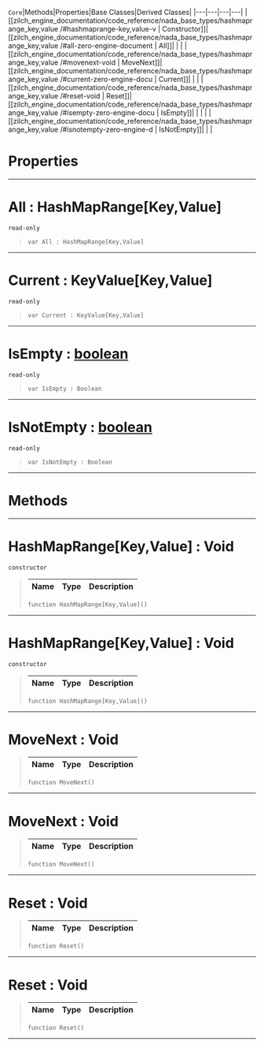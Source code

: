  `Core`|Methods|Properties|Base Classes|Derived Classes|
|---|---|---|---|
|[[zilch_engine_documentation/code_reference/nada_base_types/hashmaprange_key,value /#hashmaprange-key,value-v | Constructor]]|[[zilch_engine_documentation/code_reference/nada_base_types/hashmaprange_key,value /#all-zero-engine-document | All]]| | |
|[[zilch_engine_documentation/code_reference/nada_base_types/hashmaprange_key,value /#movenext-void | MoveNext]]|[[zilch_engine_documentation/code_reference/nada_base_types/hashmaprange_key,value /#current-zero-engine-docu | Current]]| | |
|[[zilch_engine_documentation/code_reference/nada_base_types/hashmaprange_key,value /#reset-void | Reset]]|[[zilch_engine_documentation/code_reference/nada_base_types/hashmaprange_key,value /#isempty-zero-engine-docu | IsEmpty]]| | |
| |[[zilch_engine_documentation/code_reference/nada_base_types/hashmaprange_key,value /#isnotempty-zero-engine-d | IsNotEmpty]]| | |


 #  Properties


---  
 #  All : HashMapRange[Key,Value]

 `read-only`

> 
> ``` lang=cpp, name=Nada
> var All : HashMapRange[Key,Value]


---  
 #  Current : KeyValue[Key,Value]

 `read-only`

> 
> ``` lang=cpp, name=Nada
> var Current : KeyValue[Key,Value]


---  
 #  IsEmpty : [boolean](https://github.com/ZilchEngine/ZilchDocs/blob/master/code_reference/nada_base_types/boolean.markdown)

 `read-only`

> 
> ``` lang=cpp, name=Nada
> var IsEmpty : Boolean


---  
 #  IsNotEmpty : [boolean](https://github.com/ZilchEngine/ZilchDocs/blob/master/code_reference/nada_base_types/boolean.markdown)

 `read-only`

> 
> ``` lang=cpp, name=Nada
> var IsNotEmpty : Boolean


---  
 #  Methods


---  
 #  HashMapRange[Key,Value] : Void

 `constructor`

> 
> |Name|Type|Description|
> |---|---|---|
> ``` lang=cpp, name=Nada
> function HashMapRange[Key,Value]()
> ``` 


---  
 #  HashMapRange[Key,Value] : Void

 `constructor`

> 
> |Name|Type|Description|
> |---|---|---|
> ``` lang=cpp, name=Nada
> function HashMapRange[Key,Value]()
> ``` 


---  
 #  MoveNext : Void

> 
> |Name|Type|Description|
> |---|---|---|
> ``` lang=cpp, name=Nada
> function MoveNext()
> ``` 


---  
 #  MoveNext : Void

> 
> |Name|Type|Description|
> |---|---|---|
> ``` lang=cpp, name=Nada
> function MoveNext()
> ``` 


---  
 #  Reset : Void

> 
> |Name|Type|Description|
> |---|---|---|
> ``` lang=cpp, name=Nada
> function Reset()
> ``` 


---  
 #  Reset : Void

> 
> |Name|Type|Description|
> |---|---|---|
> ``` lang=cpp, name=Nada
> function Reset()
> ``` 


---  
 

 